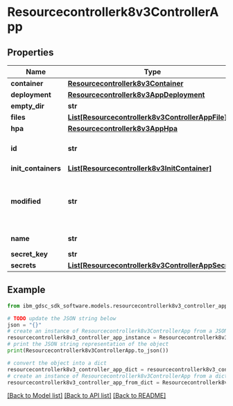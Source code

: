 # Resourcecontrollerk8v3ControllerApp


## Properties

Name | Type | Description | Notes
------------ | ------------- | ------------- | -------------
**container** | [**Resourcecontrollerk8v3Container**](Resourcecontrollerk8v3Container.md) |  | [optional] 
**deployment** | [**Resourcecontrollerk8v3AppDeployment**](Resourcecontrollerk8v3AppDeployment.md) |  | [optional] 
**empty_dir** | **str** |  | [optional] 
**files** | [**List[Resourcecontrollerk8v3ControllerAppFile]**](Resourcecontrollerk8v3ControllerAppFile.md) |  | [optional] 
**hpa** | [**Resourcecontrollerk8v3AppHpa**](Resourcecontrollerk8v3AppHpa.md) |  | [optional] 
**id** | **str** | The internal ID of the app. | [optional] 
**init_containers** | [**List[Resourcecontrollerk8v3InitContainer]**](Resourcecontrollerk8v3InitContainer.md) |  | [optional] 
**modified** | **str** | The date this app was modified (ms since epoch). | [optional] 
**name** | **str** | The name of the app. | [optional] 
**secret_key** | **str** |  | [optional] 
**secrets** | [**List[Resourcecontrollerk8v3ControllerAppSecret]**](Resourcecontrollerk8v3ControllerAppSecret.md) |  | [optional] 

## Example

```python
from ibm_gdsc_sdk_software.models.resourcecontrollerk8v3_controller_app import Resourcecontrollerk8v3ControllerApp

# TODO update the JSON string below
json = "{}"
# create an instance of Resourcecontrollerk8v3ControllerApp from a JSON string
resourcecontrollerk8v3_controller_app_instance = Resourcecontrollerk8v3ControllerApp.from_json(json)
# print the JSON string representation of the object
print(Resourcecontrollerk8v3ControllerApp.to_json())

# convert the object into a dict
resourcecontrollerk8v3_controller_app_dict = resourcecontrollerk8v3_controller_app_instance.to_dict()
# create an instance of Resourcecontrollerk8v3ControllerApp from a dict
resourcecontrollerk8v3_controller_app_from_dict = Resourcecontrollerk8v3ControllerApp.from_dict(resourcecontrollerk8v3_controller_app_dict)
```
[[Back to Model list]](../README.md#documentation-for-models) [[Back to API list]](../README.md#documentation-for-api-endpoints) [[Back to README]](../README.md)


